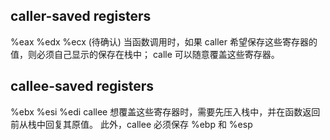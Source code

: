 ## caller-saved registers
%eax %edx %ecx (待确认)
当函数调用时，如果 caller 希望保存这些寄存器的值，则必须自己显示的保存在栈中； calle 可以随意覆盖这些寄存器。


## callee-saved registers
%ebx %esi %edi
callee 想覆盖这些寄存器时，需要先压入栈中，并在函数返回前从栈中回复其原值。
此外，callee 必须保存 %ebp 和 %esp



